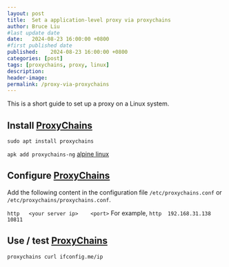 ```yaml
---
layout: post
title:  Set a application-level proxy via proxychains
author: Bruce Liu
#last update date
date:   2024-08-23 16:00:00 +0800
#first published date
published:    2024-08-23 16:00:00 +0800
categories: [post]
tags: [proxychains, proxy, linux]
description: 
header-image: 
permalink: /proxy-via-proxychains
---
```


This is a short guide to set up a proxy on a Linux system. 

<!--the above is the excerpt-->
<!--more-->
<!--the following is the text-->

## Install [ProxyChains]

`sudo apt install proxychains`

`apk add proxychains-ng`	[alpine linux]

## Configure [ProxyChains]

Add the following content in the configuration file `/etc/proxychains.conf` or `/etc/proxychains/proxychains.conf`.

`http	<your server ip>	<port>` For example, `http	192.168.31.138	10811`

## Use / test [ProxyChains]

`proxychains curl ifconfig.me/ip`

<!--links-->
[ProxyChains]:https://proxychains.sourceforge.net
[alpine linux]: https://pkgs.alpinelinux.org/package

